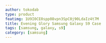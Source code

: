 ```yaml
---
author: tokodab
type: product
featimg: 1U9I0CE0spp08vpn3SpC0j90LdaIz4t7M
title: Evening Glory Samsung Galaxy S9 Case
tags: [samsung, galaxy, s9]
category: [samsung]
---
```

